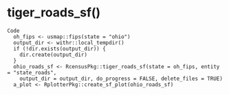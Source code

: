 # tiger_roads_sf()

    Code
      oh_fips <- usmap::fips(state = "ohio")
      output_dir <- withr::local_tempdir()
      if (!dir.exists(output_dir)) {
        dir.create(output_dir)
      }
      ohio_roads_sf <- RcensusPkg::tiger_roads_sf(state = oh_fips, entity = "state_roads",
        output_dir = output_dir, do_progress = FALSE, delete_files = TRUE)
      a_plot <- RplotterPkg::create_sf_plot(ohio_roads_sf)


